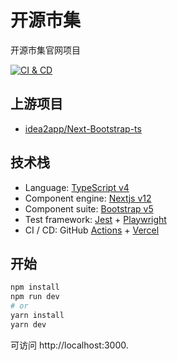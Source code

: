 # 开源市集

开源市集官网项目

[![CI & CD](https://github.com/Open-Source-Bazaar/Open-Source-Bazaar.github.io/workflows/CI%20&%20CD/badge.svg)][7]

## 上游项目

- [idea2app/Next-Bootstrap-ts][1]

## 技术栈

- Language: [TypeScript v4][2]
- Component engine: [Nextjs v12][3]
- Component suite: [Bootstrap v5][4]
- Test framework: [Jest][8] + [Playwright][9]
- CI / CD: GitHub [Actions][10] + [Vercel][11]

## 开始

```bash
npm install
npm run dev
# or
yarn install
yarn dev
```

可访问 http://localhost:3000.

[1]: https://github.com/idea2app/Next-Bootstrap-ts
[2]: https://www.typescriptlang.org/
[3]: https://nextjs.org/
[4]: https://getbootstrap.com/
[5]: https://github.com/vercel/next.js/tree/canary/packages/create-next-app
[6]: https://david-dm.org/idea2app/next-bootstrap-ts
[7]: https://github.com/Open-Source-Bazaar/Open-Source-Bazaar.github.io/actions
[8]: https://jestjs.io/
[9]: https://playwright.dev/
[10]: https://github.com/features/actions
[11]: https://vercel.com/new?utm_medium=default-template&filter=next.js&utm_source=create-next-app&utm_campaign=create-next-app-readme
